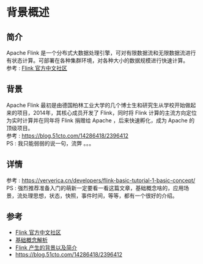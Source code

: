 # 背景概述

## 简介
Apache Flink 是一个分布式大数据处理引擎，可对有限数据流和无限数据流进行有状态计算。可部署在各种集群环境，对各种大小的数据规模进行快速计算。  
参考 : [Flink 官方中文社区](https://ververica.cn)

## 背景
Apache Flink 最初是由德国柏林工业大学的几个博士生和研究生从学校开始做起来的项目，2014年，其核心成员开发了 Flink，同时将 Flink 计算的主流方向定位为实时计算并在同年将 Flink 捐赠给 Apache ，后来快速孵化，成为 Apache 的顶级项目。  
参考 : <https://blog.51cto.com/14286418/2396412>  
PS : 我只能弱弱的说一句，流弊 。。。

## 详情
参考 : <https://ververica.cn/developers/flink-basic-tutorial-1-basic-concept/>  
PS : 强烈推荐准备入门的萌新一定要看一看这篇文章，基础概念啥的，应用场景，流处理思想，状态，快照，事件时间，等等，都有一个很好的介绍。

## 参考
* [Flink 官方中文社区](https://ververica.cn)
* [基础概念解析](https://ververica.cn/developers/flink-basic-tutorial-1-basic-concept/)
* [Flink 产生的背景以及简介](https://www.jianshu.com/p/761b2456dd8e)
* <https://blog.51cto.com/14286418/2396412>
